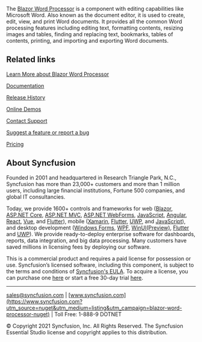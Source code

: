 The [Blazor Word Processor](https://www.syncfusion.com/blazor-components/blazor-word-processor?utm_source=nuget&utm_medium=listing&utm_campaign=blazor-word-processor-nuget) is a component with editing capabilities like Microsoft Word. Also known as the document editor, it is used to create, edit, view, and print Word documents. It provides all the common Word processing features including editing text, formatting contents, resizing images and tables, finding and replacing text, bookmarks, tables of contents, printing, and importing and exporting Word documents.

## Related links
[Learn More about Blazor Word Processor](https://www.syncfusion.com/blazor-components/blazor-word-processor?utm_source=nuget&utm_medium=listing&utm_campaign=blazor-word-processor-nuget)

[Documentation](https://blazor.syncfusion.com/documentation/document-editor/?utm_source=nuget&utm_medium=listing&utm_campaign=blazor-word-processor-nuget)

[Release History](https://blazor.syncfusion.com/documentation/release-notes/19.1.59/?utm_source=nuget&utm_medium=listing&utm_campaign=blazor-word-processor-nuget)

[Online Demos](https://blazor.syncfusion.com/demos/document-editor/default-functionalities?utm_source=nuget&utm_medium=listing&utm_campaign=blazor-word-processor-nuget)

[Contact Support](https://support.syncfusion.com/support/tickets/create/?utm_source=nuget&utm_medium=listing&utm_campaign=blazor-word-processor-nuget)

[Suggest a feature or report a bug](https://www.syncfusion.com/feedback/blazor-components?utm_source=nuget&utm_medium=listing&utm_campaign=blazor-word-processor-nuget)

[Pricing](https://www.syncfusion.com/sales/products/blazor?utm_source=nuget&utm_medium=listing&utm_campaign=blazor-word-processor-nuget)

## About Syncfusion
Founded in 2001 and headquartered in Research Triangle Park, N.C., Syncfusion has more than 23,000+ customers and more than 1 million users, including large financial institutions, Fortune 500 companies, and global IT consultancies.
 
Today, we provide 1600+ controls and frameworks for web ([Blazor](https://www.syncfusion.com/blazor-components?utm_source=nuget&utm_medium=listing&utm_campaign=blazor-word-processor-nuget), [ASP.NET Core](https://www.syncfusion.com/aspnet-core-ui-controls?utm_source=nuget&utm_medium=listing&utm_campaign=blazor-word-processor-nuget), [ASP.NET MVC](https://www.syncfusion.com/aspnet-mvc-ui-controls?utm_source=nuget&utm_medium=listing&utm_campaign=blazor-word-processor-nuget), [ASP.NET WebForms](https://www.syncfusion.com/jquery/aspnet-webforms-ui-controls?utm_source=nuget&utm_medium=listing&utm_campaign=blazor-word-processor-nuget), [JavaScript](https://www.syncfusion.com/javascript-ui-controls?utm_source=nuget&utm_medium=listing&utm_campaign=blazor-word-processor-nuget), [Angular](https://www.syncfusion.com/angular-ui-components?utm_source=nuget&utm_medium=listing&utm_campaign=blazor-word-processor-nuget), [React](https://www.syncfusion.com/react-ui-components?utm_source=nuget&utm_medium=listing&utm_campaign=blazor-word-processor-nuget), [Vue](https://www.syncfusion.com/vue-ui-components?utm_source=nuget&utm_medium=listing&utm_campaign=blazor-word-processor-nuget), and [Flutter](https://www.syncfusion.com/flutter-widgets?utm_source=nuget&utm_medium=listing&utm_campaign=blazor-word-processor-nuget)), mobile ([Xamarin](https://www.syncfusion.com/xamarin-ui-controls?utm_source=nuget&utm_medium=listing&utm_campaign=blazor-word-processor-nuget), [Flutter](https://www.syncfusion.com/flutter-widgets?utm_source=nuget&utm_medium=listing&utm_campaign=blazor-word-processor-nuget), [UWP](https://www.syncfusion.com/uwp-ui-controls?utm_source=nuget&utm_medium=listing&utm_campaign=blazor-word-processor-nuget), and [JavaScript](https://www.syncfusion.com/javascript-ui-controls?utm_source=nuget&utm_medium=listing&utm_campaign=blazor-word-processor-nuget)), and desktop development ([Windows Forms](https://www.syncfusion.com/winforms-ui-controls?utm_source=nuget&utm_medium=listing&utm_campaign=blazor-word-processor-nuget), [WPF](https://www.syncfusion.com/wpf-ui-controls?utm_source=nuget&utm_medium=listing&utm_campaign=blazor-word-processor-nuget), [WinUI(Preview)](https://www.syncfusion.com/winui-controls?utm_source=nuget&utm_medium=listing&utm_campaign=blazor-word-processor-nuget), [Flutter](https://www.syncfusion.com/flutter-widgets?utm_source=nuget&utm_medium=listing&utm_campaign=blazor-word-processor-nuget) and [UWP](https://www.syncfusion.com/uwp-ui-controls?utm_source=nuget&utm_medium=listing&utm_campaign=blazor-word-processor-nuget)). We provide ready-to-deploy enterprise software for dashboards, reports, data integration, and big data processing. Many customers have saved millions in licensing fees by deploying our software.

		
This is a commercial product and requires a paid license for possession or use. Syncfusion’s licensed software, including this component, is subject to the terms and conditions of [Syncfusion's EULA](https://www.syncfusion.com/eula/es/?utm_source=nuget&utm_medium=listing&utm_campaign=blazor-word-processor-nuget). To acquire a license, you can purchase one [here]( https://www.syncfusion.com/sales/products?utm_source=nuget&utm_medium=listing&utm_campaign=blazor-word-processor-nuget) or start a free 30-day trial [here](https://www.syncfusion.com/account/manage-trials/start-trials?utm_source=nuget&utm_medium=listing&utm_campaign=blazor-word-processor-nuget).

___

[sales@syncfusion.com](mailto:sales@syncfusion.com?Subject=Syncfusion%20Blazor%20WordProcessor%20-%20NuGet) | [www.syncfusion.com](https://www.syncfusion.com?utm_source=nuget&utm_medium=listing&utm_campaign=blazor-word-processor-nuget) | Toll Free: 1-888-9 DOTNET

© Copyright 2021 Syncfusion, Inc. All Rights Reserved. The Syncfusion Essential Studio license and copyright applies to this distribution.